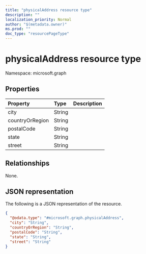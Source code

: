 ```yaml
---
title: "physicalAddress resource type"
description: ""
localization_priority: Normal
author: "$(metadata.owner)"
ms.prod: ""
doc_type: "resourcePageType"
---
```


# physicalAddress resource type

Namespace: microsoft.graph

## Properties

| Property        | Type   | Description |
| :-------------- | :----- | :---------- |
| city            | String |             |
| countryOrRegion | String |             |
| postalCode      | String |             |
| state           | String |             |
| street          | String |             |

## Relationships

None.

## JSON representation

The following is a JSON representation of the resource.

<!-- {
  "blockType": "resource",
  "@odata.type": "microsoft.graph.physicalAddress",
}
-->

```json
{
  "@odata.type": "#microsoft.graph.physicalAddress",
  "city": "String",
  "countryOrRegion": "String",
  "postalCode": "String",
  "state": "String",
  "street": "String"
}
```
